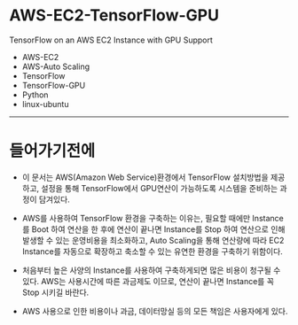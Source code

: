 # AWS-EC2-TensorFlow-GPU
TensorFlow on an AWS EC2 Instance with GPU Support
* AWS-EC2
* AWS-Auto Scaling
* TensorFlow
* TensorFlow-GPU
* Python
* linux-ubuntu

***

들어가기전에
=============

* 이 문서는 AWS(Amazon Web Service)환경에서 TensorFlow 설치방법을 제공하고, 설정을 통해 TensorFlow에서 GPU연산이 가능하도록 시스템을 준비하는 과정이 담겨있다.

* AWS를 사용하여 TensorFlow 환경을 구축하는 이유는, 필요할 때에만 Instance를 Boot 하여 연산을 한 후에 연산이 끝나면 Instance를 Stop 하여 연산으로 인해 발생할 수 있는 운영비용을 최소화하고, Auto Scaling을 통해 연산량에 따라 EC2 Instance를 자동으로 확장하고 축소할 수 있는 유연한 환경을 구축하기 위함이다.

* 처음부터 높은 사양의 Instance를 사용하여 구축하게되면 많은 비용이 청구될 수 있다. AWS는 사용시간에 따른 과금제도 이므로, 연산이 끝나면 Instance를 꼭 Stop 시키길 바란다.

* AWS 사용으로 인한 비용이나 과금, 데이터망실 등의 모든 책임은 사용자에게 있다.
